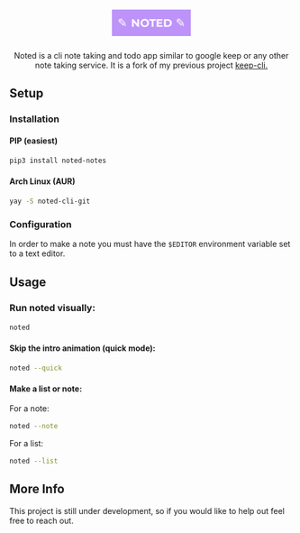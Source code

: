 <h1 align="center"><img src="images/logo.png" style="width:140px; height:auto"></h1>
<p align="center">Noted is a cli note taking and todo app similar to google keep or any other note taking service. It is a fork of my previous project <a href="https://github.com/zack-ashen/keep-cli">keep-cli.</a></p>

## Setup

### Installation

#### PIP (easiest)
```sh
pip3 install noted-notes
```

#### Arch Linux (AUR)
```sh
yay -S noted-cli-git
```

### Configuration
In order to make a note you must have the `$EDITOR` environment variable set to a text editor.

## Usage

### Run noted visually:
```sh
noted
```
#### Skip the intro animation (quick mode):
```sh
noted --quick
```
#### Make a list or note:
For a note:
```sh
noted --note
```
For a list:
```sh
noted --list
```
## More Info
<p> This project is still under development, so if you would like to help out feel free to reach out. </p>
